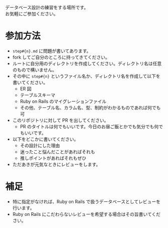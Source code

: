 データベース設計の練習をする場所です。  
お気軽にご参加ください。

# 参加方法

- `step#{n}.md` に問題が書いてあります。
- fork してご自分のところに持ってきてください。
- ルートに自分用のディレクトリを作成してください。ディレクトリ名は任意のもので構いません。
- その中に `step#{n}` というファイル名か、ディレクトリ名を作成して以下を書いてください。
  - ER 図
  - テーブルスキーマ
  - Ruby on Rails のマイグレーションファイル
  - その他、テーブル名、カラム名、型、制約がわかるものであれば何でも可
- このリポジトリに対して PR を出してください。
  - PR のタイトルは何でもいいです。今日のお昼ご飯とかでも気分でも何でもいいです。
- 以下をどこかに書いてください。
  - その設計にした理由
  - 迷ったこと悩んだことがあればそれも
  - 推しポイントがあればそれもぜひ
- ただあきが元気なときにレビューをします。

# 補足

- 特に指定がなければ、Ruby on Rails で扱うデータベースとしてレビューを行います。
- Ruby on Rails にこだわらないレビューを希望する場合はその旨書いてください。
